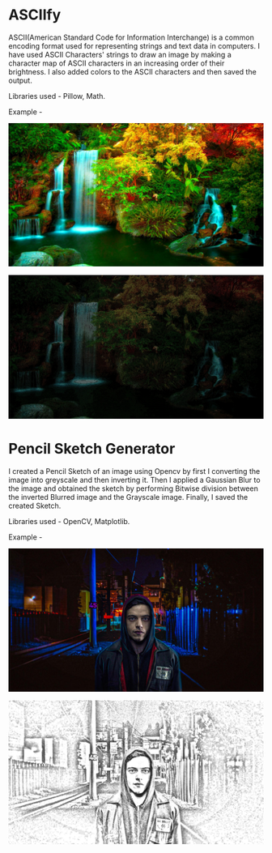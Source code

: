 # ASCIIfy

ASCII(American Standard Code for Information Interchange) is a common encoding format used for representing strings and text data in computers.
I have used ASCII Characters' strings to draw an image by making a character map of ASCII characters in an increasing order of their brightness. I also added colors to the ASCII characters and then saved the output.

Libraries used - Pillow, Math.

Example -

![Input 2](https://raw.githubusercontent.com/Phantom-Atom/ACM-projects/main/ASCIIfy%20images/input2.jpg)


![Output 2](https://raw.githubusercontent.com/Phantom-Atom/ACM-projects/main/ASCIIfy%20images/output2.jpg)


# Pencil Sketch Generator

I created a Pencil Sketch of an image using Opencv by first I converting the image into greyscale and then inverting it.
Then I applied a Gaussian Blur to the image and obtained the sketch by performing Bitwise division between the inverted Blurred image and the Grayscale image. Finally, I saved the created Sketch.

Libraries used - OpenCV, Matplotlib.

Example -

![Input 2](https://raw.githubusercontent.com/Phantom-Atom/ACM-projects/main/Pencil%20Sketch%20Images/input2.jpg)


![Output 2](https://raw.githubusercontent.com/Phantom-Atom/ACM-projects/main/Pencil%20Sketch%20Images/output2.jpg)



